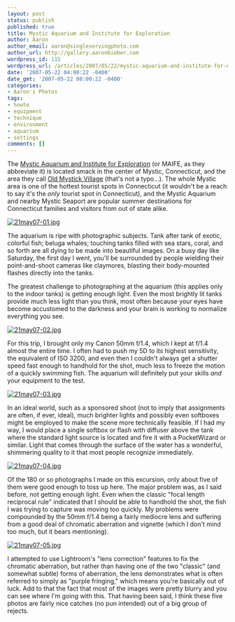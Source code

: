```yaml
---
layout: post
status: publish
published: true
title: Mystic Aquarium and Institute for Exploration
author: Aaron
author_email: aaron@singleservingphoto.com
author_url: http://gallery.aaronbieber.com
wordpress_id: 115
wordpress_url: /articles/2007/05/22/mystic-aquarium-and-institute-for-exploration/
date: '2007-05-22 04:00:22 -0400'
date_gmt: '2007-05-22 08:00:22 -0400'
categories:
- Aaron's Photos
tags:
- howto
- equipment
- technique
- environment
- aquarium
- settings
comments: []
---
```

The [Mystic Aquarium and Institute for
Exploration](http://www.mysticaquarium.org/) (or MAIFE, as they
abbreviate it) is located smack in the center of Mystic, Connecticut,
and the area they call [Old Mystick
Village](http://www.oldmysticvillage.com/) (that's not a typo...). The
whole Mystic area is one of the hottest tourist spots in Connecticut (it
wouldn't be a reach to say it's the _only_ tourist spot in
Connecticut), and the Mystic Aquarium and nearby Mystic Seaport are
popular summer destinations for Connecticut families and visitors from
out of state alike.

[![21may07-01.jpg](http://farm2.staticflickr.com/1200/563993804_cae14223f6_o.jpg)](http://www.flickr.com/photos/singleservingphoto/563993804/ "21may07-01.jpg by AaronBieber, on Flickr")

The aquarium is ripe with photographic subjects. Tank after tank of
exotic, colorful fish; beluga whales; touching tanks filled with sea
stars, coral, and so forth are all dying to be made into beautiful
images. On a busy day like Saturday, the first day I went, you'll be
surrounded by people wielding their point-and-shoot cameras like
claymores, blasting their body-mounted flashes directly into the tanks.

The greatest challenge to photographing at the aquarium (this applies
only to the indoor tanks) is getting enough light. Even the most
brightly lit tanks provide much less light than you think, most often
because your eyes have become accustomed to the darkness and your brain
is working to normalize everything you see.

[![21may07-02.jpg](http://farm2.staticflickr.com/1391/564425193_e8542a2bd5_o.jpg)](http://www.flickr.com/photos/singleservingphoto/564425193/ "21may07-02.jpg by AaronBieber, on Flickr")

For this trip, I brought only my Canon 50mm f/1.4, which I kept at f/1.4
almost the entire time. I often had to push my 5D to its highest
sensitivity, the equivalent of ISO 3200, and even then I couldn't always
get a shutter speed fast enough to handhold for the shot, much less to
freeze the motion of a quickly swimming fish. The aquarium will
definitely put your skills *and* your equipment to the test.

[![21may07-03.jpg](http://farm2.staticflickr.com/1422/563994200_2d48d9e3a3_o.jpg)](http://www.flickr.com/photos/singleservingphoto/563994200/ "21may07-03.jpg by AaronBieber, on Flickr")

In an ideal world, such as a sponsored shoot (not to imply that
assignments are often, if ever, ideal), much brighter lights and
possibly even softboxes might be employed to make the scene more
technically feasible. If I had my way, I would place a single softbox or
flash with diffuser above the tank where the standard light source is
located and fire it with a PocketWizard or similar. Light that comes
through the surface of the water has a wonderful, shimmering quality to
it that most people recognize immediately.

[![21may07-04.jpg](http://farm2.staticflickr.com/1198/564425873_7b01cf26d3_o.jpg)](http://www.flickr.com/photos/singleservingphoto/564425873/ "21may07-04.jpg by AaronBieber, on Flickr")

Of the 180 or so photographs I made on this excursion, only about five
of them were good enough to toss up here. The major problem was, as I
said before, not getting enough light. Even when the classic "focal
length reciprocal rule" indicated that I should be able to handhold the
shot, the fish I was trying to capture was moving too quickly. My
problems were compounded by the 50mm f/1.4 being a fairly mediocre lens
and suffering from a good deal of chromatic aberration and vignette
(which I don't mind too much, but it bears mentioning).

[![21may07-05.jpg](http://farm2.staticflickr.com/1352/564426163_dc03a77d00_o.jpg)](http://www.flickr.com/photos/singleservingphoto/564426163/ "21may07-05.jpg by AaronBieber, on Flickr")

I attempted to use Lightroom's "lens correction" features to fix the
chromatic aberration, but rather than having one of the two "classic"
(and somewhat subtle) forms of aberration, the lens demonstrates what is
often referred to simply as "purple fringing," which means you're
basically out of luck. Add to that the fact that most of the images were
pretty blurry and you can see where I'm going with this. That having
been said, I think these five photos are fairly nice catches (no pun
intended) out of a big group of rejects.
